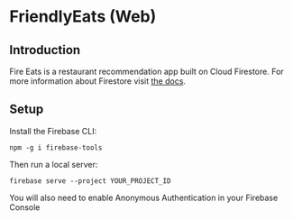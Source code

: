 # FriendlyEats (Web)

## Introduction

Fire Eats is a restaurant recommendation app built on Cloud Firestore.
For more information about Firestore visit [the docs][firestore-docs].

[firestore-docs]: https://firebase.google.com/docs/firestore/

## Setup

Install the Firebase CLI:

```
npm -g i firebase-tools
```

Then run a local server:

```
firebase serve --project YOUR_PROJECT_ID
```

You will also need to enable Anonymous Authentication in your Firebase Console
